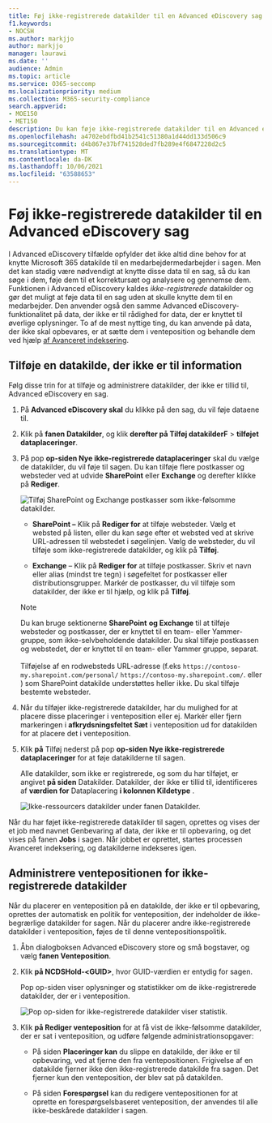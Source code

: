 ```yaml
---
title: Føj ikke-registrerede datakilder til en Advanced eDiscovery sag
f1.keywords:
- NOCSH
ms.author: markjjo
author: markjjo
manager: laurawi
ms.date: ''
audience: Admin
ms.topic: article
ms.service: O365-seccomp
ms.localizationpriority: medium
ms.collection: M365-security-compliance
search.appverid:
- MOE150
- MET150
description: Du kan føje ikke-registrerede datakilder til en Advanced eDiscovery og placere en venteposition på datakilden. Ikke-registerede datakilder bliver genindført, så alt indhold, der blev markeret som delvist indekseret, behandles igen, så det bliver fuldt og hurtigt søgbart.
ms.openlocfilehash: a4702ebdfbd41b2541c51380a1d44dd133d506c9
ms.sourcegitcommit: d4b867e37bf741528ded7fb289e4f6847228d2c5
ms.translationtype: MT
ms.contentlocale: da-DK
ms.lasthandoff: 10/06/2021
ms.locfileid: "63588653"
---
```

# <a name="add-non-custodial-data-sources-to-an-advanced-ediscovery-case"></a>Føj ikke-registrerede datakilder til en Advanced eDiscovery sag

I Advanced eDiscovery tilfælde opfylder det ikke altid dine behov for at knytte Microsoft 365 datakilde til en medarbejdermedarbejder i sagen. Men det kan stadig være nødvendigt at knytte disse data til en sag, så du kan søge i dem, føje dem til et korrektursæt og analysere og gennemse dem. Funktionen i Advanced eDiscovery kaldes *ikke-registrerede* datakilder og gør det muligt at føje data til en sag uden at skulle knytte dem til en medarbejder. Den anvender også den samme Advanced eDiscovery-funktionalitet på data, der ikke er til rådighed for data, der er knyttet til øverlige oplysninger. To af de mest nyttige ting, du kan anvende på data, der ikke skal opbevares, er at sætte dem i venteposition og behandle dem ved hjælp [af Avanceret indeksering](indexing-custodian-data.md).

## <a name="add-a-non-custodial-data-source"></a>Tilføje en datakilde, der ikke er til information

Følg disse trin for at tilføje og administrere datakilder, der ikke er tillid til, Advanced eDiscovery en sag.

1. På **Advanced eDiscovery skal** du klikke på den sag, du vil føje dataene til.

2. Klik på **fanen Datakilder**, og klik **derefter på Tilføj datakilderF** >  **tilføjet dataplaceringer**.

3. På pop **op-siden Nye ikke-registrerede dataplaceringer** skal du vælge de datakilder, du vil føje til sagen. Du kan tilføje flere postkasser og websteder ved at udvide **SharePoint** eller **Exchange** og derefter klikke på **Rediger**.

   ![Tilføj SharePoint og Exchange postkasser som ikke-følsomme datakilder.](../media/NonCustodialDataSources1.png)

   - **SharePoint –** Klik på **Rediger for** at tilføje websteder. Vælg et websted på listen, eller du kan søge efter et websted ved at skrive URL-adressen til webstedet i søgelinjen. Vælg de websteder, du vil tilføje som ikke-registrerede datakilder, og klik på **Tilføj**.

   - **Exchange** – Klik på **Rediger for** at tilføje postkasser. Skriv et navn eller alias (mindst tre tegn) i søgefeltet for postkasser eller distributionsgrupper. Markér de postkasser, du vil tilføje som datakilder, der ikke er til hjælp, og klik på **Tilføj**.

   > [!NOTE]
   > Du kan bruge sektionerne **SharePoint** **og Exchange** til at tilføje websteder og postkasser, der er knyttet til en team- eller Yammer-gruppe, som ikke-selvbeholdende datakilder. Du skal tilføje postkassen og webstedet, der er knyttet til en team- eller Yammer gruppe, separat.<br/><br/> Tilføjelse af en rodwebsteds URL-adresse (f.eks `https://contoso-my.sharepoint.com/personal/` `https://contoso-my.sharepoint.com/`. eller ) som SharePoint datakilde understøttes heller ikke. Du skal tilføje bestemte websteder.

4. Når du tilføjer ikke-registrerede datakilder, har du mulighed for at placere disse placeringer i venteposition eller ej. Markér eller fjern markeringen i **afkrydsningsfeltet Sæt** i venteposition ud for datakilden for at placere det i venteposition.

5. Klik **på** Tilføj nederst på pop **op-siden Nye ikke-registrerede dataplaceringer** for at føje datakilderne til sagen.

   Alle datakilder, som ikke er registrerede, og som du har tilføjet, er angivet **på siden** Datakilder. Datakilder, der ikke er tillid til, identificeres af **værdien for** Dataplacering **i kolonnen Kildetype** .

   ![Ikke-ressourcers datakilder under fanen Datakilder.](../media/NonCustodialDataSources2.png)

Når du har føjet ikke-registrerede datakilder til sagen, oprettes og vises der et job med navnet Genbevaring af data, der ikke er til opbevaring, og det vises på fanen **Jobs** i sagen. Når jobbet er oprettet, startes processen Avanceret indeksering, og datakilderne indekseres igen.

## <a name="manage-the-hold-for-non-custodial-data-sources"></a>Administrere ventepositionen for ikke-registrerede datakilder

Når du placerer en venteposition på en datakilde, der ikke er til opbevaring, oprettes der automatisk en politik for venteposition, der indeholder de ikke-begrærlige datakilder for sagen. Når du placerer andre ikke-registrerede datakilder i venteposition, føjes de til denne ventepositionspolitik.

1. Åbn dialogboksen Advanced eDiscovery store og små bogstaver, og vælg **fanen Venteposition**.

2. Klik **på NCDSHold-\<GUID\>**, hvor GUID-værdien er entydig for sagen.

   Pop op-siden viser oplysninger og statistikker om de ikke-registrerede datakilder, der er i venteposition.

   ![Pop op-siden for ikke-registrerede datakilder viser statistik.](../media/NonCustodialDataSourcesHoldFlyout.png)

3. Klik **på Rediger venteposition** for at få vist de ikke-følsomme datakilder, der er sat i venteposition, og udføre følgende administrationsopgaver:

   - På siden **Placeringer kan** du slippe en datakilde, der ikke er til opbevaring, ved at fjerne den fra ventepositionen. Frigivelse af en datakilde fjerner ikke den ikke-registrerede datakilde fra sagen. Det fjerner kun den venteposition, der blev sat på datakilden.

   - På siden **Forespørgsel** kan du redigere ventepositionen for at oprette en forespørgselsbaseret venteposition, der anvendes til alle ikke-beskårede datakilder i sagen.
